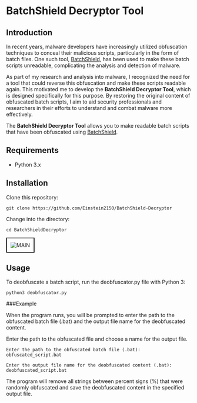 # BatchShield Decryptor Tool

## Introduction

In recent years, malware developers have increasingly utilized obfuscation techniques to conceal their malicious scripts, particularly in the form of batch files. One such tool, [BatchShield](https://github.com/DevBubba/BatchShield), has been used to make these batch scripts unreadable, complicating the analysis and detection of malware.

As part of my research and analysis into malware, I recognized the need for a tool that could reverse this obfuscation and make these scripts readable again. This motivated me to develop the **BatchShield Decryptor Tool**, which is designed specifically for this purpose. By restoring the original content of obfuscated batch scripts, I aim to aid security professionals and researchers in their efforts to understand and combat malware more effectively.

The **BatchShield Decryptor Tool** allows you to make readable batch scripts that have been obfuscated using [BatchShield](https://github.com/DevBubba/BatchShield).

## Requirements

- Python 3.x

## Installation

Clone this repository:

```git clone https://github.com/Einstein2150/BatchShield-Decryptor```

Change into the directory:

```cd BatchShieldDecryptor```

<div style="border: 2px solid black; padding: 10px; display: inline-block;">
    <img src="./pictures/MAIN" alt="MAIN" style="max-width: 100%;"/>
</div>
   	
## Usage

To deobfuscate a batch script, run the deobfuscator.py file with Python 3:

```python3 deobfuscator.py```

###Example

When the program runs, you will be prompted to enter the path to the obfuscated batch file (.bat) and the output file name for the deobfuscated content.

Enter the path to the obfuscated file and choose a name for the output file.

```Enter the path to the obfuscated batch file (.bat): obfuscated_script.bat```

```Enter the output file name for the deobfuscated content (.bat): deobfuscated_script.bat```

The program will remove all strings between percent signs (%) that were randomly obfuscated and save the deobfuscated content in the specified output file.
	
